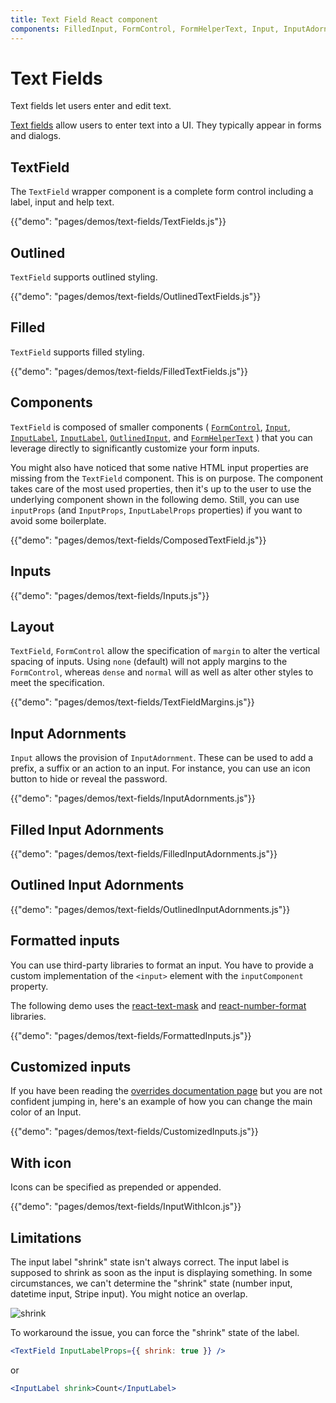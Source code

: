 ```yaml
---
title: Text Field React component
components: FilledInput, FormControl, FormHelperText, Input, InputAdornment, InputBase, InputLabel, OutlinedInput, TextField
---
```

# Text Fields

<p class="description">Text fields let users enter and edit text.</p>

[Text fields](https://material.io/design/components/text-fields.html) allow users to enter text into a UI. They typically appear in forms and dialogs.

## TextField

The `TextField` wrapper component is a complete form control including a label, input and help text.

{{"demo": "pages/demos/text-fields/TextFields.js"}}

## Outlined

`TextField` supports outlined styling.

{{"demo": "pages/demos/text-fields/OutlinedTextFields.js"}}

## Filled

`TextField` supports filled styling.

{{"demo": "pages/demos/text-fields/FilledTextFields.js"}}

## Components

`TextField` is composed of smaller components ( [`FormControl`](/api/form-control/), [`Input`](/api/input/), [`InputLabel`](/api/filled-input/), [`InputLabel`](/api/input-label/), [`OutlinedInput`](/api/outlined-input/), and [`FormHelperText`](/api/form-helper-text/) ) that you can leverage directly to significantly customize your form inputs.

You might also have noticed that some native HTML input properties are missing from the `TextField` component. This is on purpose. The component takes care of the most used properties, then it's up to the user to use the underlying component shown in the following demo. Still, you can use `inputProps` (and `InputProps`, `InputLabelProps` properties) if you want to avoid some boilerplate.

{{"demo": "pages/demos/text-fields/ComposedTextField.js"}}

## Inputs

{{"demo": "pages/demos/text-fields/Inputs.js"}}

## Layout

`TextField`, `FormControl` allow the specification of `margin` to alter the vertical spacing of inputs. Using `none` (default) will not apply margins to the `FormControl`, whereas `dense` and `normal` will as well as alter other styles to meet the specification.

{{"demo": "pages/demos/text-fields/TextFieldMargins.js"}}

## Input Adornments

`Input` allows the provision of `InputAdornment`. These can be used to add a prefix, a suffix or an action to an input. For instance, you can use an icon button to hide or reveal the password.

{{"demo": "pages/demos/text-fields/InputAdornments.js"}}

## Filled Input Adornments

{{"demo": "pages/demos/text-fields/FilledInputAdornments.js"}}

## Outlined Input Adornments

{{"demo": "pages/demos/text-fields/OutlinedInputAdornments.js"}}

## Formatted inputs

You can use third-party libraries to format an input. You have to provide a custom implementation of the `<input>` element with the `inputComponent` property.

The following demo uses the [react-text-mask](https://github.com/text-mask/text-mask) and [react-number-format](https://github.com/s-yadav/react-number-format) libraries.

{{"demo": "pages/demos/text-fields/FormattedInputs.js"}}

## Customized inputs

If you have been reading the [overrides documentation page](/customization/overrides/) but you are not confident jumping in, here's an example of how you can change the main color of an Input.

{{"demo": "pages/demos/text-fields/CustomizedInputs.js"}}

## With icon

Icons can be specified as prepended or appended.

{{"demo": "pages/demos/text-fields/InputWithIcon.js"}}

## Limitations

The input label "shrink" state isn't always correct. The input label is supposed to shrink as soon as the input is displaying something. In some circumstances, we can't determine the "shrink" state (number input, datetime input, Stripe input). You might notice an overlap.

![shrink](/static/images/text-fields/shrink.png)

To workaround the issue, you can force the "shrink" state of the label.

```jsx
<TextField InputLabelProps={{ shrink: true }} />
```

or

```jsx
<InputLabel shrink>Count</InputLabel>
```
